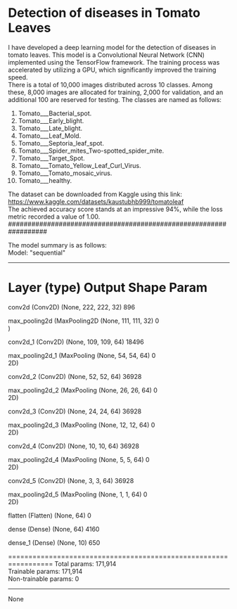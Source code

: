 # Detection of diseases in Tomato Leaves

I have developed a deep learning model for the detection of diseases in tomato leaves. This model is a Convolutional Neural Network (CNN) implemented using the TensorFlow framework. The training process was accelerated by utilizing a GPU, which significantly improved the training speed.
<br>
There is a total of 10,000 images distributed across 10 classes. Among these, 8,000 images are allocated for training, 2,000 for validation, and an additional 100 are reserved for testing. 
The classes are named as follows:
1. Tomato___Bacterial_spot.
2. Tomato___Early_blight.
3. Tomato___Late_blight.
4. Tomato___Leaf_Mold.
5. Tomato___Septoria_leaf_spot.
6. Tomato___Spider_mites_Two-spotted_spider_mite.
7. Tomato___Target_Spot.
8. Tomato___Tomato_Yellow_Leaf_Curl_Virus.
9. Tomato___Tomato_mosaic_virus.
10. Tomato___healthy.
 
The dataset can be downloaded from Kaggle using this link: https://www.kaggle.com/datasets/kaustubhb999/tomatoleaf<br>
The achieved accuracy score stands at an impressive 94%, while the loss metric recorded a value of 1.00.
<br>
##################################################################

The model summary is as follows:
<br>
Model: "sequential"
_________________________________________________________________
 Layer (type)                Output Shape              Param    
=================================================================
 conv2d (Conv2D)             (None, 222, 222, 32)      896       
                                                                 
 max_pooling2d (MaxPooling2D  (None, 111, 111, 32)     0         
 )                                                               
                                                                 
 conv2d_1 (Conv2D)           (None, 109, 109, 64)      18496     
                                                                 
 max_pooling2d_1 (MaxPooling  (None, 54, 54, 64)       0         
 2D)                                                             
                                                                 
 conv2d_2 (Conv2D)           (None, 52, 52, 64)        36928     
                                                                 
 max_pooling2d_2 (MaxPooling  (None, 26, 26, 64)       0         
 2D)                                                             
                                                                 
 conv2d_3 (Conv2D)           (None, 24, 24, 64)        36928     
                                                                 
 max_pooling2d_3 (MaxPooling  (None, 12, 12, 64)       0         
 2D)                                                             
                                                                 
 conv2d_4 (Conv2D)           (None, 10, 10, 64)        36928     
                                                                 
 max_pooling2d_4 (MaxPooling  (None, 5, 5, 64)         0         
 2D)                                                             
                                                                 
 conv2d_5 (Conv2D)           (None, 3, 3, 64)          36928     
                                                                 
 max_pooling2d_5 (MaxPooling  (None, 1, 1, 64)         0         
 2D)                                                             
                                                                 
 flatten (Flatten)           (None, 64)                0         
                                                                 
 dense (Dense)               (None, 64)                4160      
                                                                 
 dense_1 (Dense)             (None, 10)                650       
                                                                 
=================================================================
Total params: 171,914<br>
Trainable params: 171,914<br>
Non-trainable params: 0<br>
_________________________________________________________________
None

